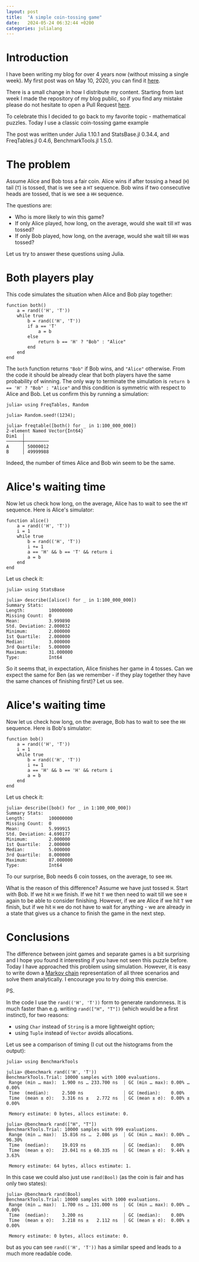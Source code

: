 ```yaml
---
layout: post
title:  "A simple coin-tossing game"
date:   2024-05-24 06:32:44 +0200
categories: julialang
---
```


# Introduction

I have been writing my blog for over 4 years now (without missing a single week).
My first post was on May 10, 2020, you can find it [here][firstpost].

There is a small change in how I distribute my content. Starting from last week I made the repository of my blog public,
so if you find any mistake please do not hesitate to open a Pull Request [here][repo].

To celebrate this I decided to go back to my favorite topic - mathematical puzzles.
Today I use a classic coin-tossing game example

The post was written under Julia 1.10.1 and StatsBase.jl 0.34.4, and FreqTables.jl 0.4.6, BenchmarkTools.jl 1.5.0.

# The problem

Assume Alice and Bob toss a fair coin. Alice wins if after tossing a head (`H`) tail (`T`) is tossed, that is we see a `HT` sequence.
Bob wins if two consecutive heads are tossed, that is we see a `HH` sequence.

The questions are:

* Who is more likely to win this game?
* If only Alice played, how long, on the average, would she wait till `HT` was tossed?
* If only Bob played, how long, on the average, would she wait till `HH` was tossed?

Let us try to answer these questions using Julia.

# Both players play

This code simulates the situation when Alice and Bob play together:

```
function both()
    a = rand(('H', 'T'))
    while true
        b = rand(('H', 'T'))
        if a == 'T'
            a = b
        else
            return b == 'H' ? "Bob" : "Alice"
        end
    end
end
```

The `both` function returns `"Bob"` if Bob wins, and `"Alice"` otherwise.
From the code it should be already clear that both players have the same probability of winning.
The only way to terminate the simulation is `return b == 'H' ? "Bob" : "Alice"` and this condition is symmetric
with respect to Alice and Bob. Let us confirm this by running a simulation:

```
julia> using FreqTables, Random

julia> Random.seed!(1234);

julia> freqtable([both() for _ in 1:100_000_000])
2-element Named Vector{Int64}
Dim1  │
──────┼─────────
A     │ 50000012
B     │ 49999988
```

Indeed, the number of times Alice and Bob win seem to be the same.

# Alice's waiting time

Now let us check how long, on the average, Alice has to wait to see the `HT` sequence. Here is Alice's simulator:

```
function alice()
    a = rand(('H', 'T'))
    i = 1
    while true
        b = rand(('H', 'T'))
        i += 1
        a == 'H' && b == 'T' && return i
        a = b
    end
end
```

Let us check it:

```
julia> using StatsBase

julia> describe([alice() for _ in 1:100_000_000])
Summary Stats:
Length:         100000000
Missing Count:  0
Mean:           3.999890
Std. Deviation: 2.000032
Minimum:        2.000000
1st Quartile:   2.000000
Median:         3.000000
3rd Quartile:   5.000000
Maximum:        31.000000
Type:           Int64
```

So it seems that, in expectation, Alice finishes her game in 4 tosses.
Can we expect the same for Ben (as we remember - if they play together they have the same chances of finishing first)?
Let us see.

# Alice's waiting time

Now let us check how long, on the average, Bob has to wait to see the `HH` sequence. Here is Bob's simulator:

```
function bob()
    a = rand(('H', 'T'))
    i = 1
    while true
        b = rand(('H', 'T'))
        i += 1
        a == 'H' && b == 'H' && return i
        a = b
    end
end
```

Let us check it:

```
julia> describe([bob() for _ in 1:100_000_000])
Summary Stats:
Length:         100000000
Missing Count:  0
Mean:           5.999915
Std. Deviation: 4.690177
Minimum:        2.000000
1st Quartile:   2.000000
Median:         5.000000
3rd Quartile:   8.000000
Maximum:        87.000000
Type:           Int64
```

To our surprise, Bob needs 6 coin tosses, on the average, to see `HH`.

What is the reason of this difference? Assume we have just tossed `H`. Start with Bob. If we hit `H` we finish. If we hit `T` we then need to wait till we see `H` again to be able to consider finishing.
However, if we are Alice if we hit `T` we finish, but if we hit `H` we do not have to wait for anything - we are already in a state that gives us a chance to finish the game in the next step.

# Conclusions

The difference between joint games and separate games is a bit surprising and I hope you found it interesting if you have not seen this puzzle before.
Today I have approached this problem using simulation. However, it is easy to write down a [Markov chain][mc] representation of all three scenarios and solve them analytically.
I encourage you to try doing this exercise.

PS.

In the code I use the `rand(('H', 'T'))` form to generate randomness. It is much faster than e.g. writing `rand(["H", "T"])` (which would be a first instinct), for two reasons:

* using `Char` instead of `String` is a more lightweight option;
* using `Tuple` instead of `Vector` avoids allocations.

Let us see a comparison of timing (I cut out the histograms from the output):

```
julia> using BenchmarkTools

julia> @benchmark rand(('H', 'T'))
BenchmarkTools.Trial: 10000 samples with 1000 evaluations.
 Range (min … max):  1.900 ns … 233.700 ns  ┊ GC (min … max): 0.00% … 0.00%
 Time  (median):     2.500 ns               ┊ GC (median):    0.00%
 Time  (mean ± σ):   3.316 ns ±   2.772 ns  ┊ GC (mean ± σ):  0.00% ± 0.00%

 Memory estimate: 0 bytes, allocs estimate: 0.

julia> @benchmark rand(["H", "T"])
BenchmarkTools.Trial: 10000 samples with 999 evaluations.
 Range (min … max):  15.816 ns …  2.086 μs  ┊ GC (min … max): 0.00% … 96.30%
 Time  (median):     19.019 ns              ┊ GC (median):    0.00%
 Time  (mean ± σ):   23.041 ns ± 60.335 ns  ┊ GC (mean ± σ):  9.44% ±  3.63%

 Memory estimate: 64 bytes, allocs estimate: 1.
```

In this case we could also just use `rand(Bool)` (as the coin is fair and has only two states):

```
julia> @benchmark rand(Bool)
BenchmarkTools.Trial: 10000 samples with 1000 evaluations.
 Range (min … max):  1.700 ns … 131.000 ns  ┊ GC (min … max): 0.00% … 0.00%
 Time  (median):     3.200 ns               ┊ GC (median):    0.00%
 Time  (mean ± σ):   3.218 ns ±   2.112 ns  ┊ GC (mean ± σ):  0.00% ± 0.00%

 Memory estimate: 0 bytes, allocs estimate: 0.
```

but as you can see `rand(('H', 'T'))` has a similar speed and leads to a much more readable code.

[firstpost]: https://bkamins.github.io/julialang/2020/05/10/julia-project-environments.html
[repo]: https://github.com/bkamins/bkamins.github.io
[mc]: https://en.wikipedia.org/wiki/Markov_chain
